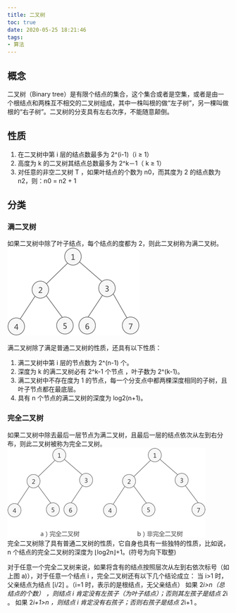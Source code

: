 ```yaml
---
title: 二叉树
toc: true
date: 2020-05-25 18:21:46
tags:
- 算法
---
```


## 概念
二叉树（Binary tree）是有限个结点的集合，这个集合或者是空集，或者是由一个根结点和两株互不相交的二叉树组成，其中一株叫根的做“左子树”，另一棵叫做根的“右子树”。二叉树的分支具有左右次序，不能随意颠倒。
## 性质
1. 在二叉树中第 i 层的结点数最多为 2^(i-1)（i ≥ 1）
2. 高度为 k 的二叉树其结点总数最多为 2^k－1（ k ≥ 1）
3. 对任意的非空二叉树 T ，如果叶结点的个数为 n0，而其度为 2 的结点数为 n2，则：n0 = n2 + 1
## 分类
### 满二叉树
如果二叉树中除了叶子结点，每个结点的度都为 2，则此二叉树称为满二叉树。    
![满二叉树](img/full-bin-tree.gif)

满二叉树除了满足普通二叉树的性质，还具有以下性质：
1. 满二叉树中第 i 层的节点数为 2^(n-1) 个。
2. 深度为 k 的满二叉树必有 2^k-1 个节点 ，叶子数为 2^(k-1)。
3. 满二叉树中不存在度为 1 的节点，每一个分支点中都两棵深度相同的子树，且叶子节点都在最底层。
4. 具有 n 个节点的满二叉树的深度为 log2(n+1)。

### 完全二叉树
如果二叉树中除去最后一层节点为满二叉树，且最后一层的结点依次从左到右分布，则此二叉树被称为完全二叉树。 
![完全二叉树示意图](img/wanquan-bin-tree.gif)   
完全二叉树除了具有普通二叉树的性质，它自身也具有一些独特的性质，比如说，n 个结点的完全二叉树的深度为 ⌊log2n⌋+1。(符号为向下取整)

对于任意一个完全二叉树来说，如果将含有的结点按照层次从左到右依次标号（如上图 a)），对于任意一个结点 i ，完全二叉树还有以下几个结论成立：
当 i>1 时，父亲结点为结点 [i/2] 。（i=1 时，表示的是根结点，无父亲结点）
如果 2*i>n（总结点的个数） ，则结点 i 肯定没有左孩子（为叶子结点）；否则其左孩子是结点 2*i 。
如果 2*i+1>n ，则结点 i 肯定没有右孩子；否则右孩子是结点 2*i+1 。